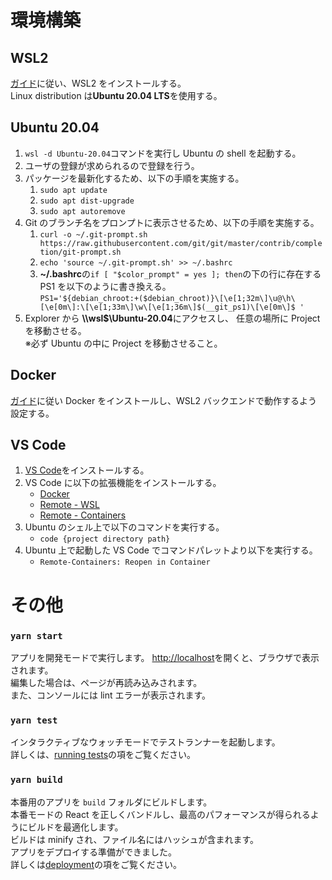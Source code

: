 # 環境構築

## WSL2

[ガイド](https://docs.microsoft.com/ja-jp/windows/wsl/install-win10)に従い、WSL2 をインストールする。  
Linux distribution は**Ubuntu 20.04 LTS**を使用する。

## Ubuntu 20.04

1. `wsl -d Ubuntu-20.04`コマンドを実行し Ubuntu の shell を起動する。
1. ユーザの登録が求められるので登録を行う。
1. パッケージを最新化するため、以下の手順を実施する。
   1. `sudo apt update`
   1. `sudo apt dist-upgrade`
   1. `sudo apt autoremove`
1. Git のブランチ名をプロンプトに表示させるため、以下の手順を実施する。
   1. `curl -o ~/.git-prompt.sh https://raw.githubusercontent.com/git/git/master/contrib/completion/git-prompt.sh`
   1. `echo 'source ~/.git-prompt.sh' >> ~/.bashrc`
   1. **~/.bashrc**の`if [ "$color_prompt" = yes ]; then`の下の行に存在する PS1 を以下のように書き換える。  
      `PS1='${debian_chroot:+($debian_chroot)}\[\e[1;32m\]\u@\h\[\e[0m\]:\[\e[1;33m\]\w\[\e[1;36m\]$(__git_ps1)\[\e[0m\]$ '`
1. Explorer から **\\\\wsl$\\Ubuntu-20.04**にアクセスし、 任意の場所に Project を移動させる。  
   ※必ず Ubuntu の中に Project を移動させること。

## Docker

[ガイド](https://docs.docker.com/docker-for-windows/wsl/)に従い Docker をインストールし、WSL2 バックエンドで動作するよう設定する。

## VS Code

1. [VS Code](https://code.visualstudio.com/download)をインストールする。
1. VS Code に以下の拡張機能をインストールする。
   - [Docker](https://marketplace.visualstudio.com/items?itemName=ms-azuretools.vscode-docker)
   - [Remote - WSL](https://marketplace.visualstudio.com/items?itemName=ms-vscode-remote.remote-wsl)
   - [Remote - Containers](https://marketplace.visualstudio.com/items?itemName=ms-vscode-remote.remote-containers)
1. Ubuntu のシェル上で以下のコマンドを実行する。
   - `code {project directory path}`
1. Ubuntu 上で起動した VS Code でコマンドパレットより以下を実行する。
   - `Remote-Containers: Reopen in Container`

# その他

### `yarn start`

アプリを開発モードで実行します。
[http://localhost](http://localhost)を開くと、ブラウザで表示されます。  
編集した場合は、ページが再読み込みされます。  
また、コンソールには lint エラーが表示されます。

### `yarn test`

インタラクティブなウォッチモードでテストランナーを起動します。  
詳しくは、[running tests](https://facebook.github.io/create-react-app/docs/running-tests)の項をご覧ください。

### `yarn build`

本番用のアプリを `build` フォルダにビルドします。  
本番モードの React を正しくバンドルし、最高のパフォーマンスが得られるようにビルドを最適化します。  
ビルドは minify され、ファイル名にはハッシュが含まれます。  
アプリをデプロイする準備ができました。  
詳しくは[deployment](https://facebook.github.io/create-react-app/docs/deployment)の項をご覧ください。

